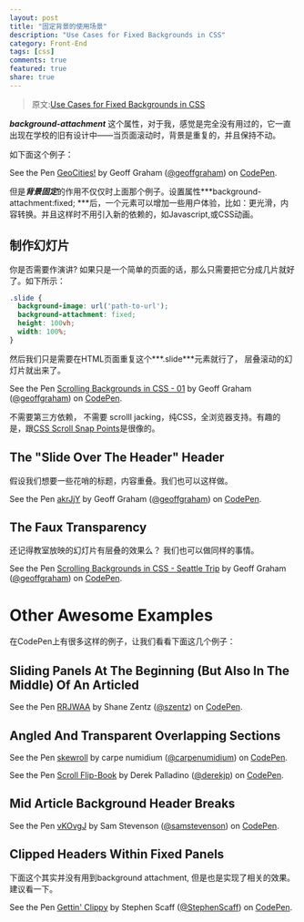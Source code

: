 ```yaml
---
layout: post
title: "固定背景的使用场景"
description: "Use Cases for Fixed Backgrounds in CSS"
category: Front-End
tags: [css]
comments: true
featured: true
share: true
---
```

> 原文:[Use Cases for Fixed Backgrounds in CSS](https://css-tricks.com/use-cases-fixed-backgrounds-css/)

***background-attachment*** 这个属性，对于我，感觉是完全没有用过的，它一直出现在学校的旧有设计中——当页面滚动时，背景是重复的，并且保持不动。

如下面这个例子：

<p data-height="400" data-theme-id="0" data-slug-hash="QEPQqp" data-default-tab="result" data-user="geoffgraham" data-embed-version="2" class="codepen">See the Pen <a href="http://codepen.io/geoffgraham/pen/QEPQqp/">GeoCities!</a> by Geoff Graham (<a href="http://codepen.io/geoffgraham">@geoffgraham</a>) on <a href="http://codepen.io">CodePen</a>.</p>

但是***背景固定***的作用不仅仅时上面那个例子。设置属性***background-attachment:fixed; ***后，一个元素可以增加一些用户体验，比如：更光滑，内容转换。并且这样时不用引入新的依赖的，如Javascript,或CSS动画。

## 制作幻灯片

你是否需要作演讲? 如果只是一个简单的页面的话，那么只需要把它分成几片就好了。如下所示：

```css
.slide {
  background-image: url('path-to-url');
  background-attachment: fixed;
  height: 100vh;
  width: 100%;
}
```

然后我们只是需要在HTML页面重复这个***.slide***元素就行了， 层叠滚动的幻灯片就出来了。

<p data-height="400" data-theme-id="0" data-slug-hash="NAEXyg" data-default-tab="result" data-user="geoffgraham" data-embed-version="2" class="codepen">See the Pen <a href="http://codepen.io/geoffgraham/pen/NAEXyg/">Scrolling Backgrounds in CSS - 01</a> by Geoff Graham (<a href="http://codepen.io/geoffgraham">@geoffgraham</a>) on <a href="http://codepen.io">CodePen</a>.</p>

不需要第三方依赖， 不需要 scrolll jacking，纯CSS，全浏览器支持。有趣的是，跟[CSS Scroll Snap Points](https://css-tricks.com/introducing-css-scroll-snap-points/)是很像的。

## The "Slide Over The Header" Header

假设我们想要一些花哨的标题，内容重叠。我们也可以这样做。

<p data-height="400" data-theme-id="0" data-slug-hash="akrJjY" data-default-tab="result" data-user="geoffgraham" data-embed-version="2" class="codepen">See the Pen <a href="http://codepen.io/geoffgraham/pen/akrJjY/">akrJjY</a> by Geoff Graham (<a href="http://codepen.io/geoffgraham">@geoffgraham</a>) on <a href="http://codepen.io">CodePen</a>.</p>

## The Faux Transparency

还记得教室放映的幻灯片有层叠的效果么？ 我们也可以做同样的事情。

<p data-height="400" data-theme-id="0" data-slug-hash="pbQakX" data-default-tab="result" data-user="geoffgraham" data-embed-version="2" class="codepen">See the Pen <a href="http://codepen.io/geoffgraham/pen/pbQakX/">Scrolling Backgrounds in CSS - Seattle Trip</a> by Geoff Graham (<a href="http://codepen.io/geoffgraham">@geoffgraham</a>) on <a href="http://codepen.io">CodePen</a>.</p>

# Other Awesome Examples

在CodePen上有很多这样的例子，让我们看看下面这几个例子：

## Sliding Panels At The Beginning (But Also In The Middle) Of An Articled

<p data-height="400" data-theme-id="0" data-slug-hash="RRJWAA" data-default-tab="result" data-user="szentz" data-embed-version="2" class="codepen">See the Pen <a href="http://codepen.io/szentz/pen/RRJWAA/">RRJWAA</a> by Shane Zentz (<a href="http://codepen.io/szentz">@szentz</a>) on <a href="http://codepen.io">CodePen</a>.</p>


## Angled And Transparent Overlapping Sections

<p data-height="400" data-theme-id="0" data-slug-hash="XKpzqb" data-default-tab="result" data-user="carpenumidium" data-embed-version="2" class="codepen">See the Pen <a href="http://codepen.io/carpenumidium/pen/XKpzqb/">skewroll</a> by carpe numidium (<a href="http://codepen.io/carpenumidium">@carpenumidium</a>) on <a href="http://codepen.io">CodePen</a>.</p>

<p data-height="400" data-theme-id="0" data-slug-hash="mHFkd" data-default-tab="result" data-user="derekjp" data-embed-version="2" class="codepen">See the Pen <a href="http://codepen.io/derekjp/pen/mHFkd/">Scroll Flip-Book</a> by Derek Palladino (<a href="http://codepen.io/derekjp">@derekjp</a>) on <a href="http://codepen.io">CodePen</a>.</p>

## Mid Article Background Header Breaks

<p data-height="400" data-theme-id="0" data-slug-hash="vKOvgJ" data-default-tab="result" data-user="samstevenson" data-embed-version="2" class="codepen">See the Pen <a href="http://codepen.io/samstevenson/pen/vKOvgJ/">vKOvgJ</a> by Sam Stevenson (<a href="http://codepen.io/samstevenson">@samstevenson</a>) on <a href="http://codepen.io">CodePen</a>.</p>

## Clipped Headers Within Fixed Panels

下面这个其实并没有用到background attachment, 但是也是实现了相关的效果。建议看一下。

<p data-height="600" data-theme-id="0" data-slug-hash="WxoVBo" data-default-tab="result" data-user="StephenScaff" data-embed-version="2" class="codepen">See the Pen <a href="http://codepen.io/StephenScaff/pen/WxoVBo/">Gettin' Clippy</a> by Stephen Scaff (<a href="http://codepen.io/StephenScaff">@StephenScaff</a>) on <a href="http://codepen.io">CodePen</a>.</p>

<script async src="//assets.codepen.io/assets/embed/ei.js"></script>
